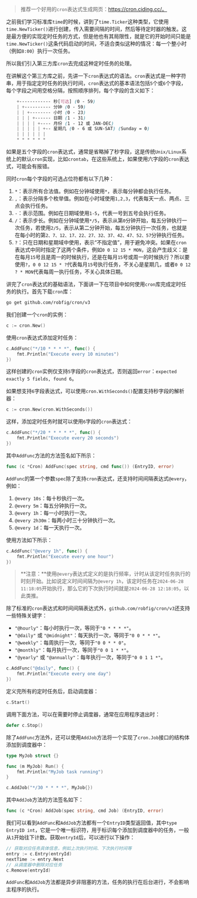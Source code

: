 > 推荐一个好用的`cron`表达式生成网页：https://cron.ciding.cc/。

之前我们学习标准库`time`的时候，讲到了`time.Ticker`这种类型，它使用`time.NewTicker()`进行创建，传入需要间隔的时间，然后等待定时器的触发。这是最方便的实现定时任务的方式，但是他也有其局限性，就是它的开始时间只能是`time.NewTicker()`这条代码启动的时间，不适合类似这种的情况：每一个整小时（例如`8:00`）执行一次任务。

所以我们引入第三方库`cron`去完成这种定时任务的处理。

在讲解这个第三方库之前，先讲一下`cron`表达式的语法。`cron`表达式是一种字符串，用于指定定时任务的执行时间，`cron`表达式的基本语法包括`5`个或`6`个字段，每个字段之间用空格分隔，按照顺序排列，每个字段的含义如下：

```scss
    +------------ 秒[可选] (0 - 59)
    | +---------- 分钟 (0 - 59)
    | | +-------- 小时 (0 - 23)
    | | | +------ 日期 (1 - 31)
    | | | | +---- 月份 (1 - 12 或 JAN-DEC)
    | | | | | +-- 星期几 (0 - 6 或 SUN-SAT) (Sunday = 0)
    | | | | | |
    * * * * * *
```

如果是五个字段的`cron`表达式，通常是省略掉了秒字段，这是传统`Unix/Linux`系统上的默认`cron`实现，比如`crontab`，在这些系统上，如果使用六字段的`cron`表达式，可能会有报错。

同时`cron`每个字段的可选占位符都有以下几种：

1. `*`：表示所有合法值。例如在分钟域使用`*`，表示每分钟都会执行任务。
2. `,`：表示分隔多个枚举值。例如在小时域使用`1,2,3`，代表每天一点、两点、三点会执行任务。
3. `-`：表示范围。例如在日期域使用`1-5`，代表一号到五号会执行任务。
4. `/`：表示步长。例如在分钟域使用`*/5`，表示从第`0`分钟开始，每五分钟执行一次任务，若使用`2/5`，表示从第二分钟开始，每五分钟执行一次任务，也就是在每小时的第`2、7、12、17、22、27、32、37、42、47、52、57`分钟执行任务。
5. `?`：只在日期和星期域中使用，表示“不指定值”，用于避免冲突。如果在`cron`表达式中同时指定了这两个条件，例如`0 0 12 15 * MON`，这会产生歧义：是在每月`15`号且是周一的时候执行，还是在每月`15`号或周一的时候执行？所以要使用`?`，`0 0 12 15 * ?`代表每月`15`号执行任务，不关心是星期几，或者`0 0 12 ? * MON`代表每周一执行任务，不关心具体日期。

讲完了`cron`表达式的基础语法，下面讲一下在项目中如何使用`cron`库完成定时任务的执行。首先下载`cron`库：

```sh
go get github.com/robfig/cron/v3
```

我们创建一个`cron`的实例：

```go
c := cron.New()
```

使用`cron`表达式添加定时任务：

```go
c.AddFunc("*/10 * * * *", func() {
	fmt.Println("Execute every 10 minutes")
})
```

这样创建的`cron`实例仅支持`5`字段的`cron`表达式，否则返回`error`：`expected exactly 5 fields, found 6`。

如果想支持`6`字段表达式，可以使用`cron.WithSeconds()`配置支持秒字段的解析器：

```go
c := cron.New(cron.WithSeconds())
```

这样，添加定时任务时就可以使用`6`字段的`cron`表达式：

```go
c.AddFunc("*/20 * * * * *", func() {
	fmt.Println("Execute every 20 seconds")
})
```

其中`AddFunc`方法的方法签名如下所示：

```go
func (c *Cron) AddFunc(spec string, cmd func()) (EntryID, error)
```

`AddFunc`的第一个参数`spec`除了支持`cron`表达式，还支持时间间隔表达式`@every`，例如：

1. `@every 10s`：每十秒执行一次。
2. `@every 5m`：每五分钟执行一次。
3. `@every 1h`：每一小时执行一次。
4. `@every 2h30m`：每两小时三十分钟执行一次。
5. `@every 1d`：每一天执行一次。

使用方法如下所示：

```go
c.AddFunc("@every 1h", func() {
	fmt.Println("Execute every one hour")
})
```

> **注意：**使用`@every`表达式定义的是执行频率，计时从该定时任务执行的时刻开始。比如说定义时间间隔为`@every 1h`，该定时任务在`2024-06-28 11:18:05`开始执行，那么它的下次执行时间就是`2024-06-28 12:18:05`，以此类推。

除了标准的`cron`表达式和时间间隔表达式外，`github.com/robfig/cron/v3`还支持一些特殊关键字：

- `"@hourly"`：每小时执行一次，等同于`"0 * * * *"`。
- `"@daily"` 或 `"@midnight"`：每天执行一次，等同于`"0 0 * * *"`。
- `"@weekly"`：每周执行一次，等同于`"0 0 * * 0"`。
- `"@monthly"`：每月执行一次，等同于`"0 0 1 * *"`。
- `"@yearly"` 或 `"@annually"`：每年执行一次，等同于`"0 0 1 1 *"`。

```go
c.AddFunc("@daily", func() {
	fmt.Println("Execute every one day")
})
```

定义完所有的定时任务后，启动调度器：

```go
c.Start()
```

调用下面方法，可以在需要时停止调度器，通常在应用程序退出时：

```go
defer c.Stop()
```

除了`AddFunc`方法外，还可以使用`AddJob`方法将一个实现了`cron.Job`接口的结构体添加到调度器中：

```go
type MyJob struct {}

func (m MyJob) Run() {
	fmt.Println("MyJob task running")
}
```

```go
c.AddJob("*/30 * * * *", MyJob{})
```

其中`AddJob`方法的方法签名如下：

```go
func (c *Cron) AddJob(spec string, cmd Job) (EntryID, error)
```

我们可以看到`AddFunc`和`AddJob`方法都有一个`EntryID`类型返回值，其中`type EntryID int`，它是一个唯一标识符，用于标识每个添加到调度器中的任务，一般从`1`开始往下计数。获取`entryId`后，可以进行以下操作：

```go
// 获取对应任务具体信息，例如上次执行时间、下次执行时间等
entry := c.Entry(entryId)
nextTime := entry.Next
// 从调度器中删除对应任务
c.Remove(entryId)
```

`AddFunc`和`AddJob`方法都是异步非阻塞的方法，任务的执行在后台进行，不会影响主程序的执行。